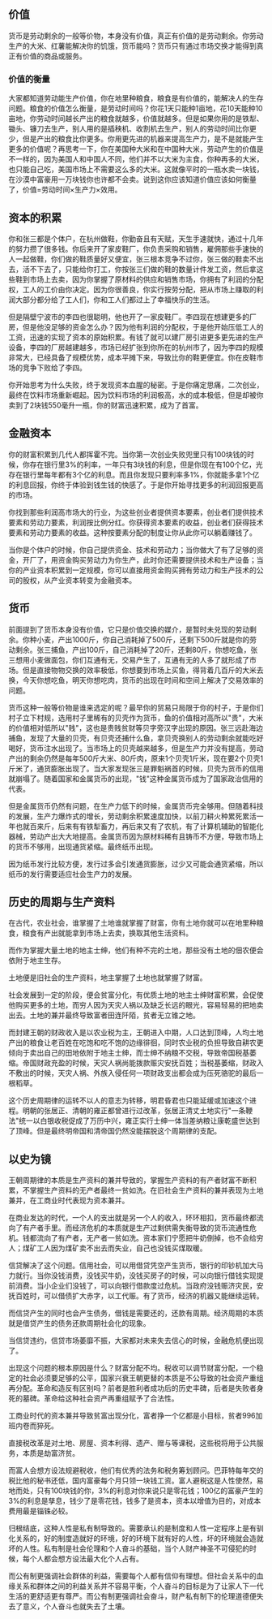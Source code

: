 ## 价值

货币是劳动剩余的一般等价物，本身没有价值，真正有价值的是劳动剩余。你劳动生产的大米、红薯能解决你的饥饿，货币能吗？货币只有通过市场交换才能得到真正有价值的商品或服务。

### 价值的衡量

大家都知道劳动能生产价值，你在地里种粮食，粮食是有价值的，能解决人的生存问题。粮食的价值怎么衡量，是劳动时间吗？你花1天只能种1亩地，花10天能种10亩地，你劳动时间越长产出的粮食就越多，价值就越多。但是如果你用的是铁犁、锄头、镰刀去生产，别人用的是插秧机、收割机去生产，别人的劳动时间比你更少，但是产出的粮食比你更多。你用更先进的机器来提高生产力，是不是就能产生更多的价值呢？再思考一下，你在美国种大米和在中国种大米，劳动产生的价值是不一样的，因为美国人和中国人不同，他们并不以大米为主食，你种再多的大米，也只能自己吃，美国市场上不需要这么多的大米。这就像平时的一瓶水卖一块钱，在沙漠中富豪用一万块钱你也许都不会卖。说到这你应该知道价值应该如何衡量了，价值=劳动时间×生产力×效用。

## 资本的积累

你和张三都是个体户，在杭州做鞋，你勤奋且有天赋，天生手速就快，通过十几年的努力攒了很多钱。你后来开了家皮鞋厂，你负责采购和销售，雇佣那些手速快的人一起做鞋，你们做的鞋质量好又便宜，张三根本竞争不过你，张三做的鞋卖不出去，活不下去了，只能给你打工，你按张三们做的鞋的数量计件发工资，然后拿这些鞋到市场上去卖，因为你掌握了原材料的供应和销售市场，你拥有了利润的分配权，工人的工价由你决定。因为你很善良，你实行按劳分配，把从市场上赚取的利润大部分都分给了工人们，你和工人们都过上了幸福快乐的生活。

但是隔壁宁波市的李四也很聪明，他也开了一家皮鞋厂。李四现在想建更多的厂房，但是他没足够的资金怎么办？因为他有利润的分配权，于是他开始压低工人的工资，迅速的实现了资本的原始积累。有钱了就可以建厂房引进更多更先进的生产设备，李四的厂房越建越多，市场已经扩张到你所在的杭州市了，因为李四的规模非常大，已经具备了规模优势，成本平摊下来，导致比你的鞋更便宜。你在皮鞋市场的竞争下败给了李四。

你开始思考为什么失败，终于发现资本血腥的秘密。于是你痛定思痛，二次创业，最终在饮料市场重新崛起。因为饮料市场的利润极高，水的成本极低，但是却被你卖到了2块钱550毫升一瓶，你的财富迅速积累，成为了首富。

## 金融资本

你的财富积累到几代人都挥霍不完。当你第一次创业失败兜里只有100块钱的时候，你存在银行里3%的利率，一年只有3块钱的利息，但是你现在有100个亿，光存在银行里每年都有3个亿的利息。而且你发现只要利率多1%，你就能多拿1个亿的利息回报，你终于体验到钱生钱的快感了。于是你开始寻找更多的利润回报更高的市场。

你找到那些利润高市场大的行业，为这些创业者提供资本要素，创业者们提供技术要素和劳动力要素，利润按比例分红。你获得资本要素的收益，创业者们获得技术要素和劳动力要素的收益。这种按要素分配的制度让你从此你可以躺着赚钱了。

当你是个体户的时候，你自己提供资金、技术和劳动力；当你做大了有了足够的资金，开厂了，用资金购买劳动力为你生产，此时你还需要提供技术和生产设备；当你的产业资本积累到一定规模，你可以直接用资金购买拥有劳动力和生产技术的公司的股权，从产业资本转变为金融资本。

## 货币

前面提到了货币本身没有价值，它只是价值交换的媒介，是暂时未兑现的劳动剩余。你种小麦，产出1000斤，你自己消耗掉了500斤，还剩下500斤就是你的劳动剩余。张三捕鱼，产出100斤，自己消耗掉了20斤，还剩80斤，你想吃鱼，张三想用小麦做面包，你们互通有无，交易产生了，互通有无的人多了就形成了市场。但是直接物物交换的效率极低，你想要到市场上买鱼，得背着几百斤的大米去换，今天你想吃鱼，明天你想吃肉，货币的出现在时间和空间上解决了交易效率的问题。

货币这种一般等价物是谁来选定的呢？最早你的贸易只局限于你的村子，于是你们村子立下村规，选用村子里稀有的贝壳作为货币，鱼的价值相对高所以"贵"，大米的价值相对低所以"贱"，这也是贵贱贫财等贝字旁汉字出现的原因。张三远赴海边捕鱼，发现了大量的贝壳，有贝壳还捕什么鱼，拿贝壳换别人的劳动剩余就能吃好喝好，货币注水出现了。当市场上的贝壳越来越多，但是生产力并没有提高，劳动产出的剩余仍然是每年500斤大米、80斤肉，原来1个贝壳1斤米，现在要2个贝壳1斤米了，通货膨胀出现了。当大家发现张三是罪魁祸首的时候，贝壳为货币的信用就崩塌了。随着国家和金属货币的出现，"钱"这种金属货币成为了国家政治信用的代表。

但是金属货币仍然有问题，在生产力低下的时候，金属货币完全够用。但随着科技的发展，生产力爆炸式的增长，劳动剩余积累速度加快，以前刀耕火种累死累活一年也就百来斤，后来有有铁犁畜力，再后来又有了农机，有了计算机辅助的智能化器械，劳动产出大大地提高。金属货币因为原材料稀有且铸币不方便，导致市场上的货币不够用，出现通货紧缩。最终纸币出现。

因为纸币发行比较方便，发行过多会引发通货膨胀，过少又可能会通货紧缩，所以纸币的发行需要适应社会生产力的发展。

## 历史的周期与生产资料

在古代，农业社会，谁掌握了土地谁就掌握了财富，你有土地你就可以在地里种粮食，粮食有产出就能拿到市场上去卖，换取其他生活资料。

而作为掌握大量土地的地主士绅，他们有种不完的土地，那些没有土地的佃农便会依附于地主生存。

土地便是旧社会的生产资料，地主掌握了土地也就掌握了财富。

社会发展到一定的阶段，便会贫富分化，有优质土地的地主士绅财富积累，会促使他购买更多的土地，而穷人因为天灾人祸以及缺乏长远的眼光，容易轻易的把地卖出去。土地的兼并最终导致富者田连阡陌，贫者无立锥之地。

而封建王朝的财政收入是以农业税为主，王朝进入中期，人口达到顶峰，人均土地产出的粮食让老百姓在吃饱和吃不饱的边缘徘徊，同时农业税的负担导致自耕农更倾向于卖出自己的田地依附于地主士绅，而士绅不纳粮不交税，导致帝国税基萎缩。帝国财政充盈的时候，天灾人祸尚能拨款赈灾安抚百姓；当税基萎缩，财政入不敷出的时候，天灾人祸、外族入侵任何一项财政支出都会成为压死骆驼的最后一根稻草。

这个历史周期律的运转不以人的意志为转移，明君昏君也只能延缓或加速这个进程。明朝的张居正、清朝的雍正都曾进行过改革，张居正清丈土地实行"一条鞭法"统一以白银收税促成了万历中兴，雍正实行士绅一体当差纳粮让康乾盛世达到了顶峰。但是最终明帝国和清帝国仍然没能摆脱这个周期律的支配。

## 以史为镜

王朝周期律的本质是生产资料的兼并导致的，掌握生产资料的有产者财富不断积累，不掌握生产资料的无产者最终一贫如洗。在旧社会生产资料的兼并表现为土地兼并，在工商业时代表现为资本兼并。

在商业发达的时代，一个人的支出就是另一个人的收入，环环相扣，货币最终都流向了有产者手里。而经济危机的本质就是生产过剩供需失衡导致的货币流通性危机。钱都流向了有产者，无产者一贫如洗。资本家们宁愿把牛奶倒掉，也不会给穷人；煤矿工人因为煤矿卖不出去而失业，自己也没钱买煤取暖。

信贷解决了这个问题。信用社会，可以用借贷凭空产生货币，银行的印钞机加大马力就行。当你没钱消费，没钱买牛奶，没钱买房子的时候，可以向银行借钱实现提前消费。当小企业们没钱了，可以向银行借款度过危机。当政府没钱赈济灾民，安抚百姓时，可以借债扩大赤字，以工代赈。有了货币，经济的机器又能继续运转。

而信贷产生的同时也会产生债务，借钱是需要还的，还款有周期。经济周期的本质就是借贷产生的债务还款周期社会化的现象。

当信贷违约，信贷市场萎靡不振，大家都对未来失去信心的时候，金融危机便出现了。

出现这个问题的根本原因是什么？财富分配不均。税收可以调节财富分配，一个稳定的社会必须要足够的公平，国家兴衰王朝更替的本质是不公导致的社会资产重组再分配。革命和造反有区别吗？前者是胜利者成功后的历史丰碑，后者是失败者身死的墓碑。革命给这种社会资产再重组赋予了合法性。

工商业时代的资本兼并导致贫富出现分化，富者挣一个亿都是小目标，贫者996加班内卷而猝死。

直接税改革是对土地、房屋、资本利得、遗产、赠与等课税，这些税将用于公共服务，本质是劫富济贫。

而富人会想方设法规避税收，他们有优秀的法务和税务筹划顾问。巴菲特每年交的税比他的秘书还低，国内富豪每个月只领一块钱工资。富人避税这是人性使然，易地而处，只有100块钱的你，3%的利息对你来说只是零花钱；100亿的富豪产生的3%的利息是孳息，钱少了是零花钱，钱多了是资本，资本以增值为目的，对成本费用最是锱铢必较。

归根结底，这种人性是私有制导致的。需要承认的是制度和人性一定程序上是有驯化关系的，好的制度造就好的环境，好的环境下就有好的人性，坏的环境就会造就坏的人性。私有制是社会伦理和个人奋斗的基础，当个人财产神圣不可侵犯的时候，每个人都会想方设法最大化个人占有。

而公有制更强调社会群体的利益，需要每个人都有信仰有理想。但社会关系中的血缘关系和群体之间的利益关系并不容易平衡，个人奋斗的目标是为了让家人下一代生活的更舒适更有尊严。而公有制更强调社会奋斗，财产私有制下的伦理道德便失去了意义，个人奋斗也就失去了土壤。

